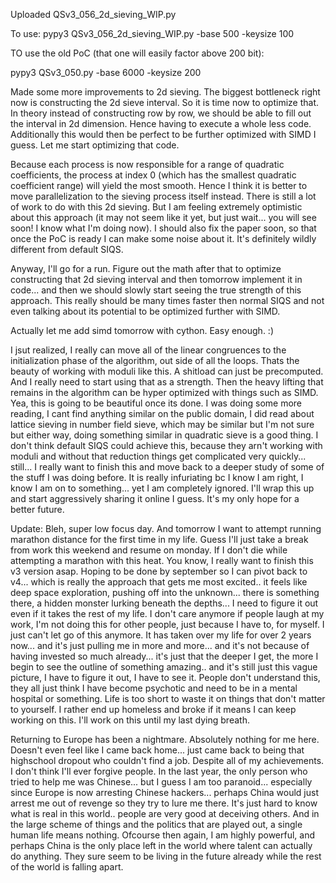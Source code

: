 Uploaded QSv3_056_2d_sieving_WIP.py

To use: pypy3 QSv3_056_2d_sieving_WIP.py -base 500 -keysize 100

TO use the old PoC (that one will easily factor above 200 bit):

pypy3 QSv3_050.py -base 6000 -keysize 200

Made some more improvements to 2d sieving. The biggest bottleneck right now is constructing the 2d sieve interval.
So it is time now to optimize that. In theory instead of constructing row by row, we should be able to fill out the interval in 2d dimension. Hence having to execute a whole less code.
Additionally this would then be perfect to be further optimized with SIMD I guess.
Let me start optimizing that code.

Because each process is now responsible for a range of quadratic coefficients, the process at index 0 (which has the smallest quadratic coefficient range) will yield the most smooth. Hence I think it is better to move parallelization to the sieving process itself instead.
There is still a lot of work to do with this 2d sieving. But I am feeling extremely optimistic about this approach (it may not seem like it yet, but just wait... you will see soon! I know what I'm doing now). I should also fix the paper soon, so that once the PoC is ready I can make some noise about it. It's definitely wildly different from default SIQS.

Anyway, I'll go for a run. Figure out the math after that to optimize constructing that 2d sieving interval and then tomorrow implement it in code... and then we should slowly start seeing the true strength of this approach. This really should be many times faster then normal SIQS and not even talking about its potential to be optimized further with SIMD.

Actually let me add simd tomorrow with cython. Easy enough. :)

I jsut realized, I really can move all of the linear congruences to the initialization phase of the algorithm, out side of all the loops. Thats the beauty of working with moduli like this. A shitload can just be precomputed. And I really need to start using that as a strength. Then the heavy lifting that remains in the algorithm can be hyper optimized with things such as SIMD. Yea, this is going to be beautiful once its done. I was doing some more reading, I cant find anything similar on the public domain, I did read about lattice sieving in number field sieve, which may be similar but I'm not sure but either way, doing something similar in quadratic sieve is a good thing. I don't think default SIQS could achieve this, because they arn't working with moduli and without that reduction things get complicated very quickly... still... I really want to finish this and move back to a deeper study of some of the stuff I was doing before. It is really infuriating bc I know I am right, I know I am on to something... yet I am completely ignored. I'll wrap this up and start aggressively sharing it online I guess. It's my only hope for a better future. 

Update: Bleh, super low focus day. And tomorrow I want to attempt running marathon distance for the first time in my life. Guess I'll just take a break from work this weekend and resume on monday. If I don't die while attempting a marathon with this heat. You know, I really want to finish this v3 version asap. Hoping to be done by september so I can pivot back to v4... which is really the approach that gets me most excited.. it feels like deep space exploration, pushing off into the unknown... there is something there, a hidden monster lurking beneath the depths... I need to figure it out even if it takes the rest of my life. I don't care anymore if people laugh at my work, I'm not doing this for other people, just because I have to, for myself. I just can't let go of this anymore. It has taken over my life for over 2 years now... and it's just pulling me in more and more... and it's not because of having invested so much already... it's just that the deeper I get, the more I begin to see the outline of something amazing.. and it's still just this vague picture, I have to figure it out, I have to see it. People don't understand this, they all just think I have become psychotic and need to be in a mental hospital or something. Life is too short to waste it on things that don't matter to yourself. I rather end up homeless and broke if it means I can keep working on this. I'll work on this until my last dying breath.

Returning to Europe has been a nightmare. Absolutely nothing for me here. Doesn't even feel like I came back home... just came back to being that highschool dropout who couldn't find a job. Despite all of my achievements. I don't think I'll ever forgive people. In the last year, the only person who tried to help me was Chinese... but I guess I am too paranoid... especially since Europe is now arresting Chinese hackers... perhaps China would just arrest me out of revenge so they try to lure me there. It's just hard to know what is real in this world.. people are very good at deceiving others. And in the large scheme of things and the politics that are played out, a single human life means nothing. Ofcourse then again, I am highly powerful, and perhaps China is the only place left in the world where talent can actually do anything. They sure seem to be living in the future already while the rest of the world is falling apart.
